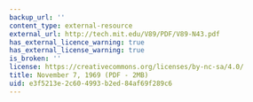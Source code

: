 ```yaml
---
backup_url: ''
content_type: external-resource
external_url: http://tech.mit.edu/V89/PDF/V89-N43.pdf
has_external_licence_warning: true
has_external_license_warning: true
is_broken: ''
license: https://creativecommons.org/licenses/by-nc-sa/4.0/
title: November 7, 1969 (PDF - 2MB)
uid: e3f5213e-2c60-4993-b2ed-84af69f289c6
---
```

